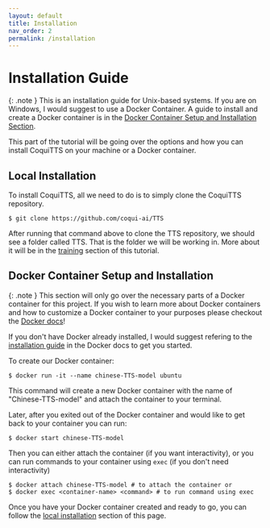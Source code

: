 ```yaml
---
layout: default
title: Installation
nav_order: 2
permalink: /installation
---
```

# Installation Guide

{: .note }
This is an installation guide for Unix-based systems. If you are on Windows, I would suggest to use a Docker Container. A guide to install and create a Docker container is in the [Docker Container Setup and Installation Section](#docker-container-setup-and-installation).

This part of the tutorial will be going over the options and how you can install CoquiTTS on your machine or a Docker container.
## Local Installation
To install CoquiTTS, all we need to do is to simply clone the CoquiTTS repository.
```
$ git clone https://github.com/coqui-ai/TTS
```
After running that command above to clone the TTS repository, we should see a folder called TTS. That is the folder we will be working in. More about it will be in the [training](training) section of this tutorial.
## Docker Container Setup and Installation

{: .note }
This section will only go over the necessary parts of a Docker container for this project. If you wish to learn more about Docker containers and how to customize a Docker container to your purposes please checkout the [Docker docs](https://docs.docker.com/)!

If you don't have Docker already installed, I would suggest refering to the [installation guide](https://docs.docker.com/engine/install/) in the Docker docs to get you started.

To create our Docker container:
```
$ docker run -it --name chinese-TTS-model ubuntu
```
This command will create a new Docker container with the name of "Chinese-TTS-model" and attach the container to your terminal.

Later, after you exited out of the Docker container and would like to get back to your container you can run:
```
$ docker start chinese-TTS-model
```
Then you can either attach the container (if you want interactivity), or you can run commands to your container using `exec` (if you don't need interactivity)
```
$ docker attach chinese-TTS-model # to attach the container or
$ docker exec <container-name> <command> # to run command using exec
```
Once you have your Docker container created and ready to go, you can follow the [local installation](#local-installation) section of this page.
